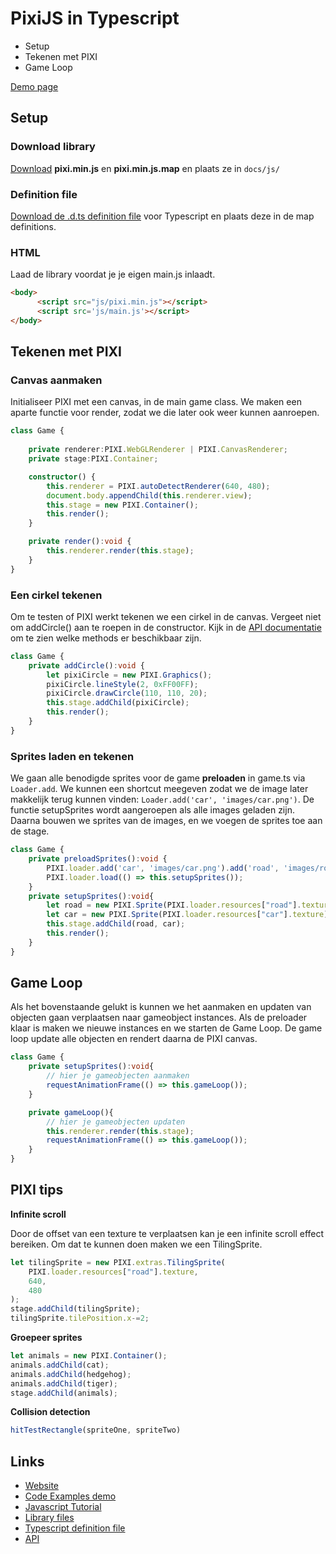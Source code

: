 # PixiJS in Typescript

- Setup
- Tekenen met PIXI
- Game Loop

[Demo page](https://kokodoko.github.io/Pixi/)

## Setup

### Download library

[Download](https://github.com/pixijs/pixi.js/releases/tag/v4.0.0) **pixi.min.js** en **pixi.min.js.map** en plaats ze in `docs/js/`

### Definition file

[Download de .d.ts definition file](https://github.com/DefinitelyTyped/DefinitelyTyped/blob/master/types/pixi.js/index.d.ts) voor Typescript en plaats deze in de map definitions.

### HTML

Laad de library voordat je je eigen main.js inlaadt.
```html
<body> 
      <script src="js/pixi.min.js"></script>
      <script src='js/main.js'></script>
</body>
```

## Tekenen met PIXI

### Canvas aanmaken

Initialiseer PIXI met een canvas, in de main game class. We maken een aparte functie voor render, zodat we die later ook weer kunnen aanroepen.
```typescript
class Game {
    
    private renderer:PIXI.WebGLRenderer | PIXI.CanvasRenderer;
    private stage:PIXI.Container;

    constructor() {
        this.renderer = PIXI.autoDetectRenderer(640, 480);
        document.body.appendChild(this.renderer.view);
        this.stage = new PIXI.Container();
        this.render();
    }

    private render():void {
        this.renderer.render(this.stage);
    }
} 

```
### Een cirkel tekenen

Om te testen of PIXI werkt tekenen we een cirkel in de canvas. Vergeet niet om addCircle() aan te roepen in de constructor. Kijk in de [API documentatie](http://pixijs.download/release/docs/index.html) om te zien welke methods er beschikbaar zijn. 

```typescript
class Game {
    private addCircle():void {
        let pixiCircle = new PIXI.Graphics();
        pixiCircle.lineStyle(2, 0xFF00FF); 
        pixiCircle.drawCircle(110, 110, 20);
        this.stage.addChild(pixiCircle);
        this.render();
    }
} 
```

### Sprites laden en tekenen

We gaan alle benodigde sprites voor de game **preloaden** in game.ts via `Loader.add`. We kunnen een shortcut meegeven zodat we de image later makkelijk terug kunnen vinden: `Loader.add('car', 'images/car.png')`. De functie setupSprites wordt aangeroepen als alle images geladen zijn. Daarna bouwen we sprites van de images, en we voegen de sprites toe aan de stage.

```typescript
class Game {
    private preloadSprites():void {       
        PIXI.loader.add('car', 'images/car.png').add('road', 'images/road.png');
        PIXI.loader.load(() => this.setupSprites());
    }
    private setupSprites():void{
        let road = new PIXI.Sprite(PIXI.loader.resources["road"].texture);
        let car = new PIXI.Sprite(PIXI.loader.resources["car"].texture);
        this.stage.addChild(road, car);
        this.render();
    }
}
```

## Game Loop

Als het bovenstaande gelukt is kunnen we het aanmaken en updaten van objecten gaan verplaatsen naar gameobject instances. Als de preloader klaar is maken we nieuwe instances en we starten de Game Loop. De game loop update alle objecten en rendert daarna de PIXI canvas. 

```typescript
class Game {
    private setupSprites():void{
        // hier je gameobjecten aanmaken
        requestAnimationFrame(() => this.gameLoop());
    }

    private gameLoop(){
        // hier je gameobjecten updaten
        this.renderer.render(this.stage);
        requestAnimationFrame(() => this.gameLoop());
    }
}
```

## PIXI tips

**Infinite scroll**

Door de offset van een texture te verplaatsen kan je een infinite scroll effect bereiken. Om dat te kunnen doen maken we een TilingSprite.
```typescript
let tilingSprite = new PIXI.extras.TilingSprite(
    PIXI.loader.resources["road"].texture, 
    640,
    480
);
stage.addChild(tilingSprite);
tilingSprite.tilePosition.x-=2;
```

**Groepeer sprites**
```typescript
let animals = new PIXI.Container();
animals.addChild(cat);
animals.addChild(hedgehog);
animals.addChild(tiger);
stage.addChild(animals);
```

**Collision detection**
```typescript
hitTestRectangle(spriteOne, spriteTwo)
```

## Links

- [Website](http://www.pixijs.com)
- [Code Examples demo](https://pixijs.github.io/examples/#/basics/basic.js)
- [Javascript Tutorial](https://github.com/kittykatattack/learningPixi)
- [Library files](https://github.com/pixijs/pixi.js/releases/tag/v4.0.0)
- [Typescript definition file](https://github.com/DefinitelyTyped/DefinitelyTyped/blob/master/types/pixi.js/index.d.ts) 
- [API](http://pixijs.download/release/docs/index.html)
